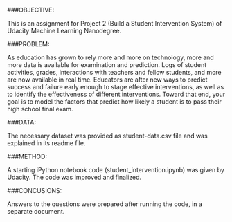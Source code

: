###OBJECTIVE:

This is an assignment for Project 2 (Build a Student Intervention System) of Udacity Machine Learning Nanodegree.

###PROBLEM:

As education has grown to rely more and more on technology, more and more data is available for examination and prediction. Logs of student activities, grades, interactions with teachers and fellow students, and more are now available in real time. Educators are after new ways to predict success and failure early enough to stage effective interventions, as well as to identify the effectiveness of different interventions. Toward that end, your goal is to model the factors that predict how likely a student is to pass their high school final exam.

###DATA:

The necessary dataset was provided as student-data.csv file and was explained in its readme file.

###METHOD:

A starting iPython notebook code (student_intervention.ipynb) was given by Udacity. The code was improved and finalized.

###CONCUSIONS:

Answers to the questions were prepared after running the code, in a separate document.
